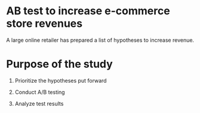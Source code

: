 # AB test to increase e-commerce store revenues
A large online retailer has prepared a list of hypotheses to increase revenue.
# Purpose of the study
1) Prioritize the hypotheses put forward

2) Conduct A/B testing

3) Analyze test results
